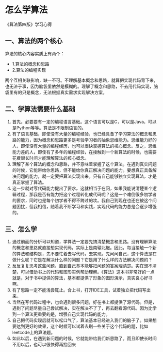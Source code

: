 # 怎么学算法
《算法第四版》学习心得

## 一、算法的两个核心
算法的核心内容实质上有两个：
* 1.算法的概念和思路
* 2.算法的编程实现

两个互相关联影响，缺一不可。不理解基本概念和思路，就算把实现代码背下来，也无济于事，因为脑袋里依然是模糊的。理解了概念和思路，不去用代码实现，脑袋里有的只是概念，无法根据真实需求实现解决方案。

## 二、学算法需要什么基础
1. 首先，必要要有一定的编程语言基础。这个语言可以是C，可以是Java，可以是Python等等。算法是不限制语言的。
2. 有了语言基础，即使没有大量的编程经验，也已经具备了学习算法的概念和思路的能力，因为概念和思路更多是考验学习者的抽象思维能力。思维能力好的人，即使没有大量的编程经历，也可以很快掌握算法的核心概念。反之，思维能力差的人，即使有了多年的编程经验，在接触到一个新算法的时候，也需要花费很长时间才能理解算法的核心概念。
3. 理解了某个算法的概念和思路，并不意味着掌握了这个算法。在遇到真实问题的时候，它能带给你思路，但不能给你真正解决问题的能力。要想真正具备解决问题的能力，就一定要把算法实现出来。只有自己能够独立实现算法，才是真正掌握了算法。
4. 这一步就对写代码能力提出了要求。这就相当于在问，如果我能说清楚某个逻辑过程，那我是否有能力把这个过程转化成代码呢？这是一个难倒很多初学者的要求，同时也是每个初学者不得不跨过的坎。我自己到现在也还在被这个问题困扰，但我相信，随着我不断学习和实践，实现代码的能力总是会逐步增强的。

## 三、怎么学
1. 通过前面的分析可以知道，学算法一定要先搞清楚概念和思路。没有理解算法的概念和思路就直接想实现代码，实际上是南辕北辙。因此，每当接触一个新的算法和结构是，先不要忙着去写代码，去实现。先问问自己，这个算法是在做什么呢？它是在解决什么样的问题？它是用了什么样的方法解决问题的？
2. 反反复复思考这些问题，直到自己基本能够把问题的答案理清楚。实在想不清楚，可以借助书上的代码和图形实例帮助理解。《算法》这本书非常好的一点就是，对于书中提供的算法，基本都提供了形象的图形演示，真实良心好书啊。
3. 有了思路一定不能浅尝辄止。合上书，打开IDE工具，试着独立把代码写出来。
4. 当然在写代码过程中，也会遇到很多问题，好在书上都提供了源代码。但是，遇到了问题尽量自己尝试解决，实在解决不了了，再去翻看源代码。因为比学到一个算法更重要的是，增强自己实现代码的能力。
5. 自己把代码实现后就可以松口气了，算法基本已经进入我们的脑子了。如果想要达到更好的效果，这个时候可以试着去刷一些关于这个代码的题，比如leetcode上的算法题。
6. 如此以后，在遇到新问题的时候，它就能带给我们新思路了。而且即使长时间不用以后，也可以很快得再捡回来
